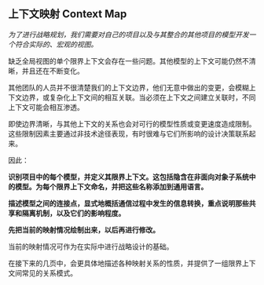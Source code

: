 ## 上下文映射 Context Map 

*为了进行战略规划，我们需要对自己的项目以及与其整合的其他项目的模型开发一个符合实际的、宏观的视图。*

缺乏全局视图的单个限界上下文会存在一些问题。其他模型的上下文可能仍然不清晰，并且还在不断变化。

其他团队的人员并不很清楚我们的上下文边界，他们无意中做出的变更，会模糊上下文边界，或复杂化上下文间的相互关联。当必须在上下文之间建立关联时，不同上下文可能会相互渗透。

即使边界清晰，与其他上下文的关系也会对可行的模型性质或变更速度造成限制。这些限制因素主要通过非技术途径表现，有时很难与它们所影响的设计决策联系起来。

因此：

**识别项目中的每个模型，并定义其限界上下文。这包括隐含在非面向对象子系统中的模型。为每个限界上下文命名，并把这些名称添加到通用语言。**

**描述模型之间的连接点，显式地概括通信过程中发生的信息转换，重点说明那些共享和隔离机制，以及它们的影响程度。**

**先把当前的映射情况绘制出来，以后再进行修改。**

当前的映射情况可作为在实际中进行战略设计的基础。

在接下来的几页中，会更具体地描述各种映射关系的性质，并提供了一组限界上下文间常见的关系模式。